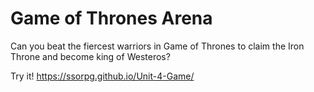 # Game of Thrones Arena
Can you beat the fiercest warriors in Game of Thrones to claim the Iron Throne and become king of Westeros?

Try it! https://ssorpg.github.io/Unit-4-Game/
